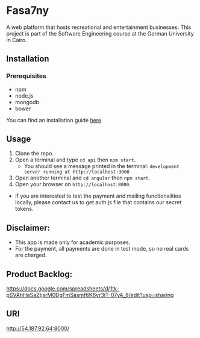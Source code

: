 # Fasa7ny
 A web platform that hosts recreational and entertainment businesses. This project is part of the Software Engineering course at the German University in Cairo. 

## Installation
### Prerequisites
+ npm 
+ node.js 
+ mongodb 
+ bower

You can find an installation guide [here](https://github.com/abdelrahman-elkady/se-tutorial/blob/master/environment_setup.md). 

## Usage
1. Clone the repo. 
2. Open a terminal and type ``` cd api ``` then ``` npm start ```.  
   * You should see a message printed in the terminal: ``` development server running at http://localhost:3000 ```
3. Open another terminal and ``` cd angular ``` then ``` npm start ```.
4. Open your browser on ``` http://localhost:8000 ```. 
+ If you are interested to test the payment and mailing functionalities locally, please contact us to get auth.js file that contains our secret tokens.


## Disclaimer:

+ This app is made only for academic purposes.
+ For the payment, all payments are done in test mode, so no real cards are charged.

## Product Backlog:
https://docs.google.com/spreadsheets/d/1tk-pSVAhHaSaZtjsrM0DgFmSasmf6K6yr3iT-07yA_8/edit?usp=sharing

## URI
http://54.187.92.64:8000/
